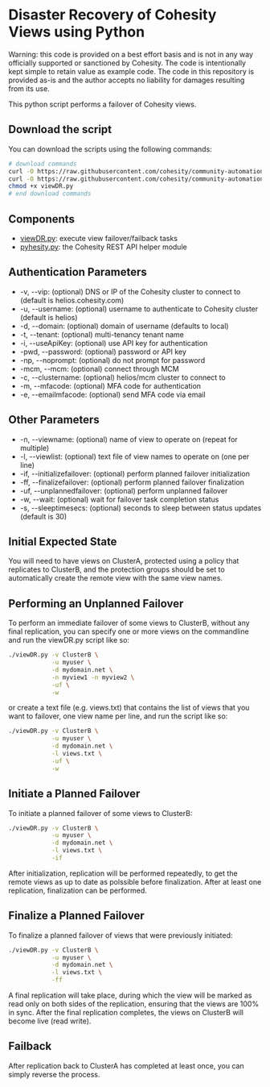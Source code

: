 # Disaster Recovery of Cohesity Views using Python

Warning: this code is provided on a best effort basis and is not in any way officially supported or sanctioned by Cohesity. The code is intentionally kept simple to retain value as example code. The code in this repository is provided as-is and the author accepts no liability for damages resulting from its use.

This python script performs a failover of Cohesity views.

## Download the script

You can download the scripts using the following commands:

```bash
# download commands
curl -O https://raw.githubusercontent.com/cohesity/community-automation-samples/main/python/viewDR/viewDR.py
curl -O https://raw.githubusercontent.com/cohesity/community-automation-samples/main/python/pyhesity.py
chmod +x viewDR.py
# end download commands
```

## Components

* [viewDR.py](https://raw.githubusercontent.com/cohesity/community-automation-samples/main/python/viewDR66/viewDR.py): execute view failover/failback tasks
* [pyhesity.py](https://raw.githubusercontent.com/cohesity/community-automation-samples/main/python/pyhesity/pyhesity.py): the Cohesity REST API helper module

## Authentication Parameters

* -v, --vip: (optional) DNS or IP of the Cohesity cluster to connect to (default is helios.cohesity.com)
* -u, --username: (optional) username to authenticate to Cohesity cluster (default is helios)
* -d, --domain: (optional) domain of username (defaults to local)
* -t, --tenant: (optional) multi-tenancy tenant name
* -i, --useApiKey: (optional) use API key for authentication
* -pwd, --password: (optional) password or API key
* -np, --noprompt: (optional) do not prompt for password
* -mcm, --mcm: (optional) connect through MCM
* -c, --clustername: (optional) helios/mcm cluster to connect to
* -m, --mfacode: (optional) MFA code for authentication
* -e, --emailmfacode: (optional) send MFA code via email

## Other Parameters

* -n, --viewname: (optional) name of view to operate on (repeat for multiple)
* -l, --viewlist: (optional) text file of view names to operate on (one per line)
* -if, --initializefailover: (optional) perform planned failover initialization
* -ff, --finalizefailover: (optional) perform planned failover finalization
* -uf, --unplannedfailover: (optional) perform unplanned failover
* -w, --wait: (optional) wait for failover task completion status
* -s, --sleeptimesecs: (optional) seconds to sleep between status updates (default is 30)

## Initial Expected State

You will need to have views on ClusterA, protected using a policy that replicates to ClusterB, and the protection groups should be set to automatically create the remote view with the same view names.

## Performing an Unplanned Failover

To perform an immediate failover of some views to ClusterB, without any final replication, you can specify one or more views on the commandline and run the viewDR.py script like so:

```bash
./viewDR.py -v ClusterB \
            -u myuser \
            -d mydomain.net \
            -n myview1 -n myview2 \
            -uf \
            -w
```

or create a text file (e.g. views.txt) that contains the list of views that you want to failover, one view name per line, and run the script like so:

```bash
./viewDR.py -v ClusterB \
            -u myuser \
            -d mydomain.net \
            -l views.txt \
            -uf \
            -w
```

## Initiate a Planned Failover

To initiate a planned failover of some views to ClusterB:

```bash
./viewDR.py -v ClusterB \
            -u myuser \
            -d mydomain.net \
            -l views.txt \
            -if
```

After initialization, replication will be performed repeatedly, to get the remote views as up to date as polssible before finalization. After at least one replication, finalization can be performed.

## Finalize a Planned Failover

To finalize a planned failover of views that were previously initiated:

```bash
./viewDR.py -v ClusterB \
            -u myuser \
            -d mydomain.net \
            -l views.txt \
            -ff
```

A final replication will take place, during which the view will be marked as read only on both sides of the replication, ensuring that the views are 100% in sync. After the final replication completes, the views on ClusterB will become live (read write).

## Failback

After replication back to ClusterA has completed at least once, you can simply reverse the process.
